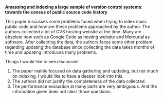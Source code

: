 **Amassing and indexing a large sample of version control systems: towards the census of public source code history**

This paper discusses some problems faced when trying to index mass public code and how are these problems approached by the author. The authors collected a lot of CVS hosting website at the time. Many are obsolete now such as Google Code as hosting website and Mercurial as software. After collecting the data, the authors faces some other problem regarding updating the database since collecting the data takes months of time and updating introduces many problems.

Things I would like to see discussed:
1. The paper mainly focused on data gathering and updating, but not much on indexing, I would like to have a deeper look into this.
2. The authors did not justify the completeness of the data collected.
3. The performance evaluation at many parts are very ambiguous. And the information given does not clear those questions.
